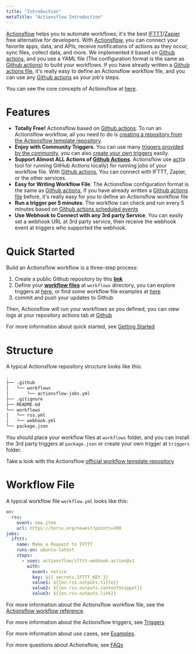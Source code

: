 ```yaml
---
title: "Introduction"
metaTitle: "Actionsflow Introduction"
---
```


[Actionsflow](https://github.com/actionsflow/actionsflow) helps you to automate workflows, it's the best [IFTTT](https://ifttt.com/)/[Zapier](https://zapier.com/) free alternative for developers. With [Actionsflow](https://github.com/actionsflow/actionsflow), you can connect your favorite apps, data, and APIs, receive notifications of actions as they occur, sync files, collect data, and more. We implemented it based on [Github actions](https://docs.github.com/en/actions), and you use a YAML file (The configuration format is the same as [Github actions](https://docs.github.com/en/actions/configuring-and-managing-workflows/configuring-a-workflow)) to build your workflows. If you have already written a [Github actions file](https://docs.github.com/en/actions/configuring-and-managing-workflows/configuring-a-workflow), it's really easy to define an Actionsflow workflow file, and you can use any [Github actions](https://github.com/marketplace?type=actions) as your job's steps.

You can see the core concepts of Actionsflow at [here](/docs/concepts.md).

# Features

- **Totally Free!** Actionsflow based on [Github actions](https://docs.github.com/en/actions). To run an Actionsflow workflow, all you need to do is [creating a repository from the Actionsflow template repository](https://github.com/actionsflow/workflow/generate).
- **Enjoy with Community Triggers**. You can use many [triggers provided by the community](/docs/triggers.md#triggers-list), you can also [create your own triggers](/docs/create-trigger.md) easily.
- **Support Almost ALL Actions of [Github Actions](https://github.com/marketplace?type=actions)**. Actionsflow use [act](https://github.com/nektos/act)(a tool for running GitHub Actions locally) for running jobs of your workflow file. With [Github actions](https://github.com/marketplace?type=actions), You can connect with IFTTT, Zapier, or the other services.
- **Easy for Writing Workflow File**. The Actionsflow configuration format is the same as [Github actions](https://docs.github.com/en/actions/configuring-and-managing-workflows/configuring-a-workflow), If you have already written a [Github actions file](https://docs.github.com/en/actions/configuring-and-managing-workflows/configuring-a-workflow) before, it's really easy for you to define an Actionsflow workflow file
- **Run a trigger per 5 minutes**. The workflow can check and run every 5 minutes based on [Github actions scheduled events](https://docs.github.com/en/actions/reference/events-that-trigger-workflows#scheduled-events)
- **Use Webhook to Connect with any 3rd party Service**. You can easily set a webhook URL at 3rd party service, then receive the webhook event at triggers who supported the webhook.

# Quick Started

Build an Actionsflow workflow is a three-step process:

1. Create a public Github repository by this [**link**](https://github.com/actionsflow/actionsflow-workflow-default/generate)
1. Define your [**workflow files**](https://actionsflow.github.io/docs/workflow/) at `workflows` directory, you can explore triggers at [here](https://actionsflow.github.io/docs/triggers/), or find some workflow file examples at [here](https://github.com/actionsflow/actionsflow/tree/master/examples/actionsflow-workflow-example/workflows)
1. commit and push your updates to Github

Then, Actionsflow will run your workflows as you defined, you can view logs at your repository actions tab at [Github](https://github.com)

For more information about quick started, see [Getting Started](/docs/getting-started.md)

# Structure

A typical Actionsflow repository structure looks like this:

```sh
.
├── .github
│   └── workflows
│       └── actionsflow-jobs.yml
├── .gitignore
├── README.md
└── workflows
│   └── rss.yml
│   └── webhook.yml
└── package.json
```

You should place your workflow files at `workflows` folder, and you can install the 3rd party triggers at `package.json` or create your own trigger at `triggers` folder.

Take a look with the Actionsflow [official workflow template repository](https://github.com/actionsflow/actionsflow-workflow-default)

# Workflow File

A typical workflow file `workflow.yml` looks like this:

```yaml
on:
  rss:
    event: new_item
    url: https://hnrss.org/newest?points=300
jobs:
  ifttt:
    name: Make a Request to IFTTT
    runs-on: ubuntu-latest
    steps:
      - uses: actionsflow/ifttt-webhook-action@v1
        with:
          event: notice
          key: ${{ secrets.IFTTT_KEY }}
          value1: ${{on.rss.outputs.title}}
          value2: ${{on.rss.outputs.contentSnippet}}
          value3: ${{on.rss.outputs.link}}
```

For more information about the Actionsflow workflow file, see the
[Actionsflow workflow reference](/docs/workflow.md).

For more information about the Actionsflow triggers, see [Triggers](/docs/triggers.md)

For more information about use cases, see [Examples](https://github.com/actionsflow/actionsflow/tree/master/examples/actionsflow-workflow-example).

For more questions about Actionsflow, see [FAQs](/docs/faqs.md)
